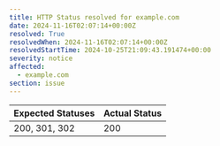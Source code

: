 ```yaml
---
title: HTTP Status resolved for example.com
date: 2024-11-16T02:07:14+00:00Z
resolved: True
resolvedWhen: 2024-11-16T02:07:14+00:00Z
resolvedStartTime: 2024-10-25T21:09:43.191474+00:00
severity: notice
affected:
  - example.com
section: issue
---
```


| Expected Statuses | Actual Status  |
|-------------------|----------------|
| 200, 301, 302 | 200 |
